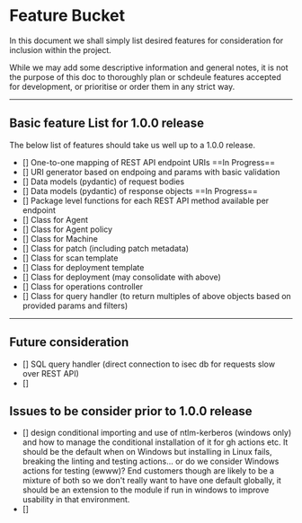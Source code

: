 # Feature Bucket

In this document we shall simply list desired features for consideration for inclusion within the project.

While we may add some descriptive information and general notes, it is not the purpose of this doc to thoroughly 
plan or schdeule features accepted for development, or prioritise or order them in any strict way.

-----

## Basic feature List for 1.0.0 release



The below list of features should take us well up to a 1.0.0 release.

- [] One-to-one mapping of REST API endpoint URIs  ==In Progress==
- [] URI generator based on endpoing and params with basic validation
- [] Data models (pydantic) of request bodies
- [] Data models (pydantic) of response objects  ==In Progress==
- [] Package level functions for each REST API method available per endpoint
- [] Class for Agent
- [] Class for Agent policy
- [] Class for Machine
- [] Class for patch (including patch metadata)
- [] Class for scan template
- [] Class for deployment template
- [] Class for deployment (may consolidate with above)
- [] Class for operations controller
- [] Class for query handler (to return multiples of above objects based on provided params and filters)


----

## Future consideration

- [] SQL query handler (direct connection to isec db for requests slow over REST API)
- [] 


## Issues to be consider prior to 1.0.0 release

- [] design conditional importing and use of ntlm-kerberos (windows only) and how to 
manage the conditional installation of it for gh actions etc. It should be the default when on Windows
but installing in Linux fails, breaking the linting and testing actions... or do we consider Windows actions for testing (ewww)? End customers though are likely to be a mixture of both so we don't really want to have one default globally, it should be an extension to the module if run in windows to improve usability in that environment.
- []